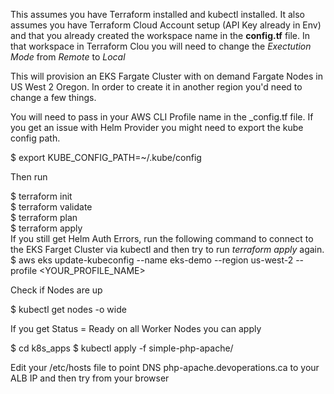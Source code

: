 This assumes you have Terraform installed and kubectl installed. It also assumes you have Terraform Cloud Account setup (API Key already in Env) and that you already created the workspace name in the __config.tf__ file. In that workspace in Terraform Clou you will need to change the _Exectution Mode_ from _Remote_ to _Local_

This will provision an EKS Fargate Cluster with on demand Fargate Nodes in  US West 2 Oregon. In order to create it in another region you'd need to change a few things.

You will need to pass in your AWS CLI Profile name in the  _config.tf file. If you get an issue with Helm Provider you might need to export the kube config path. 

$ export KUBE_CONFIG_PATH=~/.kube/config

Then run 

$ terraform init\
$ terraform validate\
$ terraform plan\
$ terraform apply\
If you still get Helm Auth Errors, run the following command to connect to the EKS Farget Cluster via kubectl and then try to run _terraform apply_ again.\
$ aws eks update-kubeconfig --name eks-demo --region us-west-2 --profile <YOUR_PROFILE_NAME>

Check if Nodes are up

$ kubectl get nodes -o wide

If you get Status = Ready on all Worker Nodes you can apply 

$ cd k8s_apps
$ kubectl apply -f simple-php-apache/

Edit your /etc/hosts file to point DNS php-apache.devoperations.ca to your ALB IP and then try from your browser

